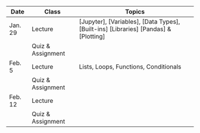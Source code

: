| **Date** | **Class**                      |   **Topics**                     |
|----------|--------------------------------|----------------------------------|
| Jan. 29  | Lecture                        | [Jupyter], [Variables], [Data Types], [Built-ins] [Libraries] [Pandas] & [Plotting] |
|          | Quiz & Assignment              |                                  |
| Feb. 5   | Lecture                        | Lists, Loops, Functions, Conditionals  |
|          | Quiz & Assignment              |                                  |
| Feb. 12  | Lecture                        |                                  |
|          | Quiz & Assignment              |                                 |
